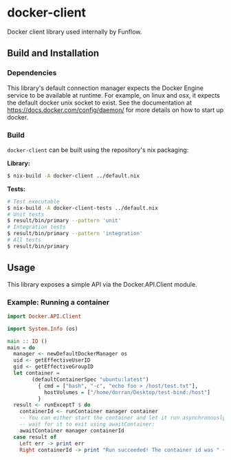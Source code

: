 # docker-client

Docker client library used internally by Funflow.

## Build and Installation

### Dependencies

This library's default connection manager expects the Docker Engine service to be available at runtime. For example, on linux and osx, it expects the default docker unix socket to exist. See the documentation at https://docs.docker.com/config/daemon/ for more details on how to
start up docker.

### Build

`docker-client` can be built using the repository's nix packaging:


**Library:** 
```bash
$ nix-build -A docker-client ../default.nix 
```


**Tests:** 
```bash
# Test executable
$ nix-build -A docker-client-tests ../default.nix 
# Unit tests
$ result/bin/primary --pattern 'unit'
# Integration tests
$ result/bin/primary --pattern 'integration'
# All tests
$ result/bin/primary
```


## Usage

This library exposes a simple API via the Docker.API.Client module.

### Example: Running a container

```haskell
import Docker.API.Client 

import System.Info (os)

main :: IO ()
main = do
  manager <- newDefaultDockerManager os
  uid <- getEffectiveUserID
  gid <- getEffectiveGroupID
  let container =
        (defaultContainerSpec "ubuntu:latest")
          { cmd = ["bash", "-c", "echo foo > /host/test.txt"],
            hostVolumes = ["/home/dorran/Desktop/test-bind:/host"]
          }
  result <- runExceptT $ do 
    containerId <- runContainer manager container
    -- You can either start the container and let it run asynchronously, or 
    -- wait for it to exit using awaitContainer:
    awaitContainer manager containerId
  case result of
    Left err -> print err
    Right containerId -> print "Run succeeded! The container id was " ++ containerId
```
